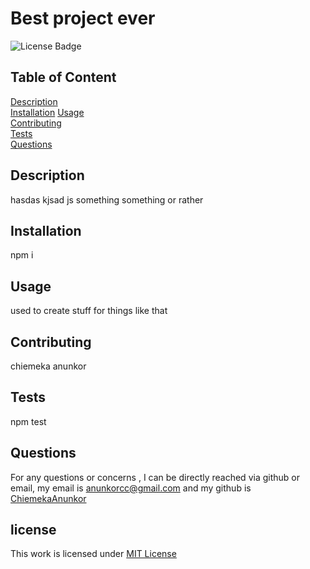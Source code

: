 # Best project ever

![License Badge](https://img.shields.io/badge/license-MIT-blue)

## Table of Content

[Description](#Description)  
[Installation](#Installation) 
[Usage](#Usage)  
[Contributing](#Contributing)  
[Tests](#Tests)  
[Questions](#Questions)  


## Description 
hasdas kjsad js something something or rather
## Installation 
npm i 
## Usage 
used to create stuff for things like that
## Contributing 
chiemeka anunkor 
## Tests 
npm test
## Questions 

For any questions  or concerns , I can be directly reached via github or email, my email is [anunkorcc@gmail.com](mailto:anunkorcc@gmail.com) and my github is [ChiemekaAnunkor](https://github.com/ChiemekaAnunkor) 

## license 
This work is licensed under [MIT License](https://opensource.org/licenses/MIT)

